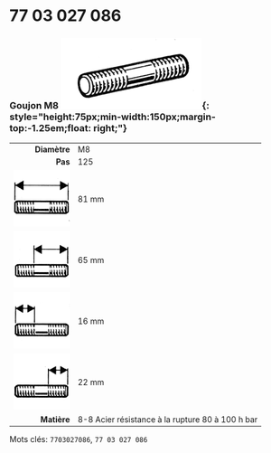 # 77 03 027 086

### Goujon M8 ![](../assets/images/parts/stud.png){: style="height:75px;min-width:150px;margin-top:-1.25em;float: right;"}

|   |   |
|---:|---|
**Diamètre** | M8
**Pas** | 125
![](../assets/images/stud_total.png) | 81 mm
![](../assets/images/stud_total_right.png) | 65 mm
![](../assets/images/stud_left.png) | 16 mm
![](../assets/images/stud_right.png) | 22 mm
**Matière** | 8-8 Acier résistance à la rupture 80 à 100 h bar

Mots clés: `7703027086`, `77 03 027 086`
